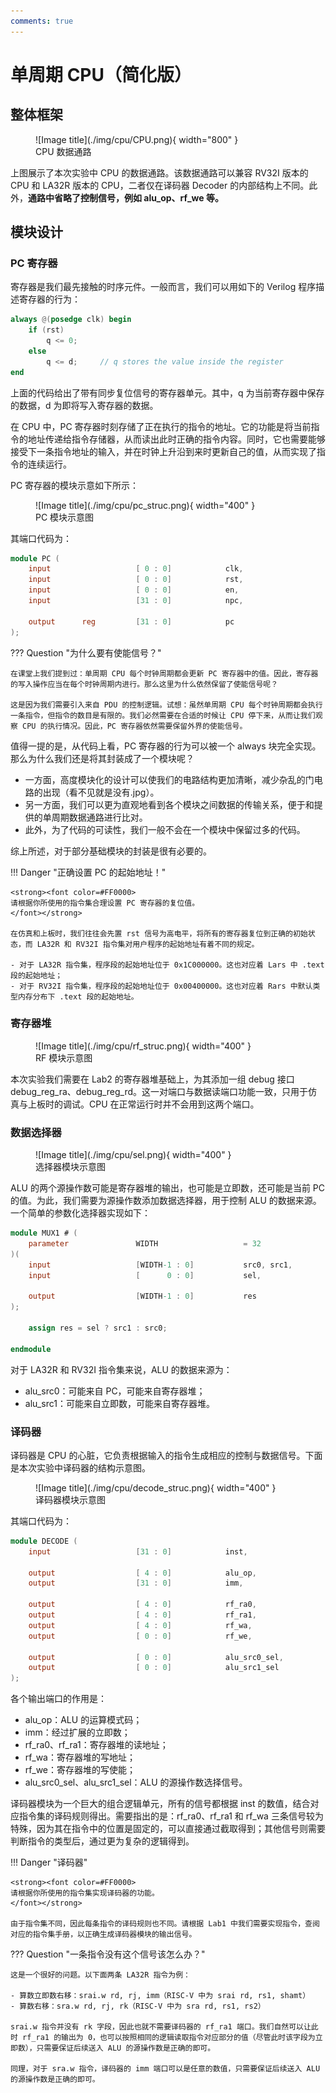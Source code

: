 ```yaml
---
comments: true 
---
```


# <strong> 单周期 CPU（简化版）</strong>



## <strong>整体框架</strong>

<figure markdown>
![Image title](./img/cpu/CPU.png){ width="800" }
<figcaption>CPU 数据通路</figcaption>
</figure>


上图展示了本次实验中 CPU 的数据通路。该数据通路可以兼容 RV32I 版本的 CPU 和 LA32R 版本的 CPU，二者仅在译码器 Decoder 的内部结构上不同。此外，<strong>通路中省略了控制信号，例如 alu_op、rf_we 等。</strong>

## <strong>模块设计</strong>

### <strong>PC 寄存器</strong>

寄存器是我们最先接触的时序元件。一般而言，我们可以用如下的 Verilog 程序描述寄存器的行为：

```verilog  linenums="1"  title="寄存器的 Verilog 实现"
always @(posedge clk) begin
    if (rst)
        q <= 0; 
    else
        q <= d;     // q stores the value inside the register
end
```
上面的代码给出了带有同步复位信号的寄存器单元。其中，q 为当前寄存器中保存的数据，d 为即将写入寄存器的数据。

在 CPU 中，PC 寄存器时刻存储了正在执行的指令的地址。它的功能是将当前指令的地址传递给指令存储器，从而读出此时正确的指令内容。同时，它也需要能够接受下一条指令地址的输入，并在时钟上升沿到来时更新自己的值，从而实现了指令的连续运行。

PC 寄存器的模块示意如下所示：

<figure markdown>
![Image title](./img/cpu/pc_struc.png){ width="400" }
<figcaption>PC 模块示意图</figcaption>
</figure>

其端口代码为：

```verilog  linenums="1"  title="PC"
module PC (
    input                   [ 0 : 0]            clk,
    input                   [ 0 : 0]            rst,
    input                   [ 0 : 0]            en,
    input                   [31 : 0]            npc,

    output      reg         [31 : 0]            pc
);
```

??? Question "为什么要有使能信号？"

    在课堂上我们提到过：单周期 CPU 每个时钟周期都会更新 PC 寄存器中的值。因此，寄存器的写入操作应当在每个时钟周期内进行。那么这里为什么依然保留了使能信号呢？

    这是因为我们需要引入来自 PDU 的控制逻辑。试想：虽然单周期 CPU 每个时钟周期都会执行一条指令，但指令的数目是有限的。我们必然需要在合适的时候让 CPU 停下来，从而让我们观察 CPU 的执行情况。因此，PC 寄存器依然需要保留外界的使能信号。


值得一提的是，从代码上看，PC 寄存器的行为可以被一个 always 块完全实现。那么为什么我们还是将其封装成了一个模块呢？

- 一方面，高度模块化的设计可以使我们的电路结构更加清晰，减少杂乱的门电路的出现（看不见就是没有.jpg）。
- 另一方面，我们可以更为直观地看到各个模块之间数据的传输关系，便于和提供的单周期数据通路进行比对。
- 此外，为了代码的可读性，我们一般不会在一个模块中保留过多的代码。

综上所述，对于部分基础模块的封装是很有必要的。


!!! Danger "正确设置 PC 的起始地址！"

    <strong><font color=#FF0000>
    请根据你所使用的指令集合理设置 PC 寄存器的复位值。
    </font></strong>

    在仿真和上板时，我们往往会先置 rst 信号为高电平，将所有的寄存器复位到正确的初始状态，而 LA32R 和 RV32I 指令集对用户程序的起始地址有着不同的规定。

    - 对于 LA32R 指令集，程序段的起始地址位于 0x1C000000。这也对应着 Lars 中 .text 段的起始地址；
    - 对于 RV32I 指令集，程序段的起始地址位于 0x00400000。这也对应着 Rars 中默认类型内存分布下 .text 段的起始地址。
  

### <strong>寄存器堆</strong>

<figure markdown>
![Image title](./img/cpu/rf_struc.png){ width="400" }
<figcaption>RF 模块示意图</figcaption>
</figure>

本次实验我们需要在 Lab2 的寄存器堆基础上，为其添加一组 debug 接口 debug_reg_ra、debug_reg_rd。这一对端口与数据读端口功能一致，只用于仿真与上板时的调试。CPU 在正常运行时并不会用到这两个端口。


### <strong>数据选择器</strong>

<figure markdown>
![Image title](./img/cpu/sel.png){ width="400" }
<figcaption>选择器模块示意图</figcaption>
</figure>

ALU 的两个源操作数可能是寄存器堆的输出，也可能是立即数，还可能是当前 PC 的值。为此，我们需要为源操作数添加数据选择器，用于控制 ALU 的数据来源。一个简单的参数化选择器实现如下：

```verilog linenums="1" title="二选一选择器"
module MUX1 # (
    parameter               WIDTH                   = 32
)(
    input                   [WIDTH-1 : 0]           src0, src1,
    input                   [      0 : 0]           sel,

    output                  [WIDTH-1 : 0]           res
);

    assign res = sel ? src1 : src0;

endmodule
```

对于 LA32R 和 RV32I 指令集来说，ALU 的数据来源为：

- alu_src0：可能来自 PC，可能来自寄存器堆；
- alu_src1：可能来自立即数，可能来自寄存器堆。


### <strong>译码器</strong>

译码器是 CPU 的心脏，它负责根据输入的指令生成相应的控制与数据信号。下面是本次实验中译码器的结构示意图。

<figure markdown>
![Image title](./img/cpu/decode_struc.png){ width="400" }
<figcaption>译码器模块示意图</figcaption>
</figure>

其端口代码为：

```verilog  linenums="1"  title="译码器"
module DECODE (
    input                   [31 : 0]            inst,

    output                  [ 4 : 0]            alu_op,
    output                  [31 : 0]            imm,

    output                  [ 4 : 0]            rf_ra0,
    output                  [ 4 : 0]            rf_ra1,
    output                  [ 4 : 0]            rf_wa,
    output                  [ 0 : 0]            rf_we,

    output                  [ 0 : 0]            alu_src0_sel,
    output                  [ 0 : 0]            alu_src1_sel
);
```

各个输出端口的作用是：

- alu_op：ALU 的运算模式码；
- imm：经过扩展的立即数；
- rf_ra0、rf_ra1：寄存器堆的读地址；
- rf_wa：寄存器堆的写地址；
- rf_we：寄存器堆的写使能；
- alu_src0_sel、alu_src1_sel：ALU 的源操作数选择信号。

译码器模块为一个巨大的组合逻辑单元，所有的信号都根据 inst 的数值，结合对应指令集的译码规则得出。需要指出的是：rf_ra0、rf_ra1 和 rf_wa 三条信号较为特殊，因为其在指令中的位置是固定的，可以直接通过截取得到；其他信号则需要判断指令的类型后，通过更为复杂的逻辑得到。

!!! Danger "译码器"

    <strong><font color=#FF0000>
    请根据你所使用的指令集实现译码器的功能。
    </font></strong>

    由于指令集不同，因此每条指令的译码规则也不同。请根据 Lab1 中我们需要实现指令，查阅对应的指令集手册，以正确生成译码器模块的输出信号。


??? Question "一条指令没有这个信号该怎么办？"

    这是一个很好的问题。以下面两条 LA32R 指令为例：

    - 算数立即数右移：srai.w rd, rj, imm（RISC-V 中为 srai rd, rs1, shamt）
    - 算数右移：sra.w rd, rj, rk（RISC-V 中为 sra rd, rs1, rs2）

    srai.w 指令并没有 rk 字段，因此也就不需要译码器的 rf_ra1 端口。我们自然可以让此时 rf_ra1 的输出为 0，也可以按照相同的逻辑读取指令对应部分的值（尽管此时该字段为立即数），只需要保证后续送入 ALU 的源操作数是正确的即可。

    同理，对于 sra.w 指令，译码器的 imm 端口可以是任意的数值，只需要保证后续送入 ALU 的源操作数是正确的即可。


